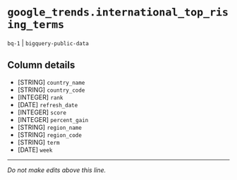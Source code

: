 # `google_trends.international_top_rising_terms`
`bq-1` | `bigquery-public-data`

## Column details
* [STRING]    `country_name`
* [STRING]    `country_code`
* [INTEGER]   `rank`
* [DATE]      `refresh_date`
* [INTEGER]   `score`
* [INTEGER]   `percent_gain`
* [STRING]    `region_name`
* [STRING]    `region_code`
* [STRING]    `term`
* [DATE]      `week`

-------------------------------------------------------------------------------
*Do not make edits above this line.*
